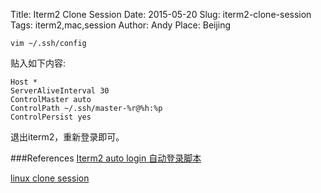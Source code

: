Title: Iterm2 Clone Session
Date: 2015-05-20
Slug: iterm2-clone-session
Tags: iterm2,mac,session
Author: Andy
Place: Beijing

```language-bash   
vim ~/.ssh/config
``` 
贴入如下内容:

```language-bash   
Host *
ServerAliveInterval 30
ControlMaster auto
ControlPath ~/.ssh/master-%r@%h:%p
ControlPersist yes 
``` 
    
退出iterm2，重新登录即可。






###References
[Iterm2 auto login 自动登录脚本](http://www.dbathink.com/2012/10/iterm2-auto-automatic-login-log-on-script/)

[linux clone session](http://laughingchs.iteye.com/blog/1317703)


